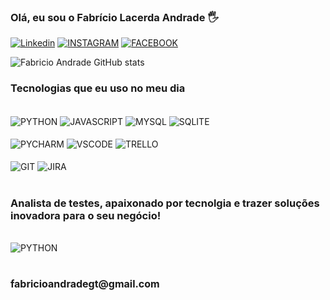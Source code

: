 ### Olá, eu sou o Fabrício Lacerda Andrade 🖐️

[![Linkedin](https://img.shields.io/badge/LinkedIn-0077B5?style=for-the-badge&logo=linkedin&logoColor=white)](https://www.linkedin.com/in/fabricio-lacerda-andrade-969666288)
[![INSTAGRAM](https://img.shields.io/badge/Instagram-E4405F?style=for-the-badge&logo=instagram&logoColor=white)](https://www.instagram.com/fabriiciiolacerda/)
[![FACEBOOK](https://img.shields.io/badge/Facebook-1877F2?style=for-the-badge&logo=facebook&logoColor=white)](https://www.facebook.com/fabricio.lacerda.75)

![Fabricio Andrade GitHub stats](https://github-readme-stats.vercel.app/api?username=FabricioAndrade39&show_icons=true&theme=merko)

### Tecnologias que eu uso no meu dia

<div style="display: inline_block" ><br/>
    <img align="center" alt="PYTHON" src="https://img.shields.io/badge/Python-3776AB?style=for-the-badge&logo=python&logoColor=white">
    <img align="center" alt="JAVASCRIPT" src="https://img.shields.io/badge/JavaScript-F7DF1E?style=for-the-badge&logo=javascript&logoColor=black">
    <img align="center" alt="MYSQL" src="https://img.shields.io/badge/MySQL-00000F?style=for-the-badge&logo=mysql&logoColor=white">
    <img align="center" alt="SQLITE" src="https://img.shields.io/badge/SQLite-07405E?style=for-the-badge&logo=sqlite&logoColor=white">
</div>
<div style="display: inline_block" ><br/>
    <img align="center" alt="PYCHARM" src="https://img.shields.io/badge/PyCharm-000000.svg?&style=for-the-badge&logo=PyCharm&logoColor=white">
    <img align="center" alt="VSCODE" src="https://img.shields.io/badge/Visual_Studio_Code-0078D4?style=for-the-badge&logo=visual%20studio%20code&logoColor=white">
    <img align="center" alt="TRELLO" src="https://img.shields.io/badge/Trello-0052CC?style=for-the-badge&logo=trello&logoColor=white">
    </div>
<div style="display: inline_block" ><br/>
    <img align="center" alt="GIT" src="https://img.shields.io/badge/GIT-E44C30?style=for-the-badge&logo=git&logoColor=white">
    <img align="center" alt="JIRA" src="https://img.shields.io/badge/Jira-0052CC?style=for-the-badge&logo=Jira&logoColor=white">
</div><br/>

### Analista de testes, apaixonado por tecnolgia e trazer soluções inovadora para o seu negócio!

<div style="display: inline_block" ><br/>
    <img align="center" alt="PYTHON" src="https://img.shields.io/badge/Gmail-D14836?style=for-the-badge&logo=gmail&logoColor=white">
    <h1><font size="3">fabricioandradegt@gmail.com</font></h1>
<div/> 

